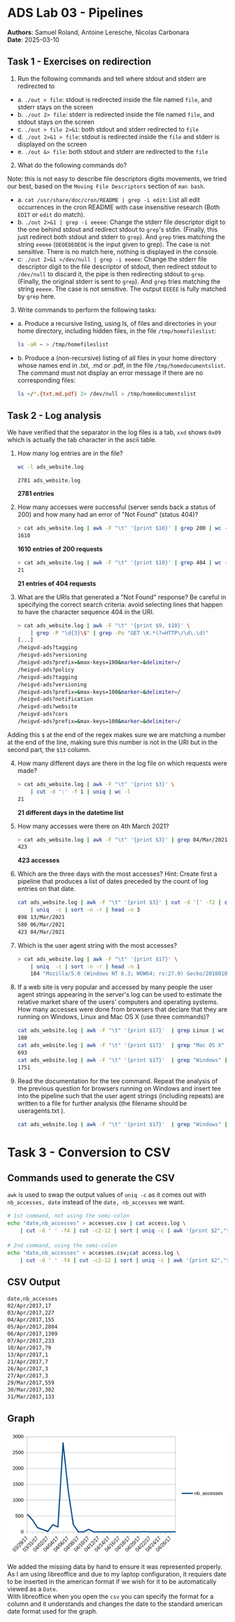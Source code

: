 # ADS Lab 03 - Pipelines
**Authors**: Samuel Roland, Antoine Leresche, Nicolas Carbonara  
**Date**: 2025-03-10

## Task 1 - Exercises on redirection

1.  Run the following commands and tell where stdout and stderr are redirected to

- a. `./out > file`: stdout is redirected inside the file named `file`, and stderr stays on the screen
- b. `./out 2> file`: stderr is redirected inside the file named `file`, and stdout stays on the screen
- c. `./out > file 2>&1`: both stdout and stderr redirected to `file`
- d. `./out 2>&1 > file`: stdout is redirected inside the `file` and stderr is displayed on the screen
- e. `./out &> file`: both stdout and stderr are redirected to the `file`

2. What do the following commands do?

Note: this is not easy to describe file descriptors digits movements, we tried our best, based on the `Moving File Descriptors` section of `man bash`.

- a. `cat /usr/share/doc/cron/README | grep -i edit`: List all edit occurrences in the cron README with case insensitive research (Both `EDIT` or `edit` do match).
- b. `./out 2>&1 | grep -i eeeee`: Change the stderr file descriptor digit to the one behind stdout and redirect stdout to `grep`'s stdin. (Finally, this just redirect both stdout and stderr to `grep`). And `grep` tries matching the string `eeeee` (`OEOEOEOEOE` is the input given to grep). The case is not sensitive. There is no match here, nothing is displayed in the console.
- c: `./out 2>&1 >/dev/null | grep -i eeeee`: Change the stderr file descriptor digit to the file descriptor of stdout, then redirect stdout to `/dev/null` to discard it, the pipe is then redirecting stdout to `grep`. (Finally, the original stderr is sent to `grep`). And `grep` tries matching the string `eeeee`. The case is not sensitive. The output `EEEEE` is fully matched by `grep` here.

3. Write commands to perform the following tasks:
- a. Produce a recursive listing, using ls, of files and directories in your home directory, including hidden files, in the file `/tmp/homefileslist`:
    ```sh
    ls -aR ~ > /tmp/homefileslist  
    ```
- b. Produce a (non-recursive) listing of all files in your home directory whose
names end in .txt, .md or .pdf, in the file `/tmp/homedocumentslist`. The command must not display an error message if there are no corresponding files:
    ```sh
    ls ~/*.{txt,md,pdf} 2> /dev/null > /tmp/homedocumentslist
    ```


## Task 2 - Log analysis
We have verified that the separator in the log files is a tab, `xxd` shows `0x09` which is actually the tab character in the ascii table.

1. How many log entries are in the file?

    ```sh
    wc -l ads_website.log
    ```
    ```
    2781 ads_website.log
    ```

    **2781 entries**

2. How many accesses were successful (server sends back a status of 200) and how many had an error of "Not Found" (status 404)?
    ```sh
    > cat ads_website.log | awk -F "\t" '{print $10}' | grep 200 | wc -l
    1610
    ```

    **1610 entries of 200 requests**

    ```sh
    > cat ads_website.log | awk -F "\t" '{print $10}' | grep 404 | wc -l
    21
    ```
    **21 entries of 404 requests**

3. What are the URIs that generated a "Not Found" response? Be careful in specifying the correct search criteria: avoid selecting lines that happen to have the character sequence 404 in the URI.

    ```sh
    > cat ads_website.log | awk -F "\t" '{print $9, $10}' \
        | grep -P "\d{3}\$" | grep -Po "GET \K.*(?=HTTP\/\d\.\d)"
    [...]
    /heigvd-ads?tagging 
    /heigvd-ads?versioning 
    /heigvd-ads?prefix=&max-keys=100&marker=&delimiter=/ 
    /heigvd-ads?policy 
    /heigvd-ads?tagging 
    /heigvd-ads?versioning 
    /heigvd-ads?prefix=&max-keys=100&marker=&delimiter=/ 
    /heigvd-ads?notification 
    /heigvd-ads?website 
    /heigvd-ads?cors 
    /heigvd-ads?prefix=&max-keys=100&marker=&delimiter=/ 
    ```

Adding this `$` at the end of the regex makes sure we are matching a number at the end of the line, making sure this number is not in the URI but in the second part, the `$13` column.

4. How many different days are there in the log file on which requests were made?

    ```sh
    > cat ads_website.log | awk -F "\t" '{print $3}' \
        | cut -d ':' -f 1 | uniq | wc -l
    21
    ```

    **21 different days in the datetime list**

5. How many accesses were there on 4th March 2021?
    ```sh
    > cat ads_website.log | awk -F "\t" '{print $3}' | grep 04/Mar/2021 | wc -l
    423
    ```
    **423 accesses**

6. Which are the three days with the most accesses? Hint: Create first a pipeline that produces a list of dates preceded by the count of log entries on that date.

    ```sh
    cat ads_website.log | awk -F "\t" '{print $3}' | cut -d '[' -f2 | cut -d ':' -f 1 \
        | uniq  -c | sort -n -r | head -n 3
    898 13/Mar/2021
    580 06/Mar/2021
    423 04/Mar/2021
    ```

7. Which is the user agent string with the most accesses?
    ```sh
    > cat ads_website.log | awk -F "\t" '{print $17}' \
        | uniq  -c | sort -n -r | head -n 1
        184 "Mozilla/5.0 (Windows NT 6.3; WOW64; rv:27.0) Gecko/20100101 Firefox/27.0"
    ```

8. If a web site is very popular and accessed by many people the user agent strings appearing in the server's log can be used to estimate the relative market share of the users' computers and operating systems. How many accesses were done from browsers that declare that they are running on Windows, Linux and Mac OS X (use three commands)?

    ```sh
    cat ads_website.log | awk -F "\t" '{print $17}'  | grep Linux | wc -l
    180
    cat ads_website.log | awk -F "\t" '{print $17}'  | grep "Mac OS X" | wc -l
    693
    cat ads_website.log | awk -F "\t" '{print $17}'  | grep "Windows" | wc -l
    1751
    ```


9. Read the documentation for the tee command. Repeat the analysis of the previous question for browsers running on Windows and insert tee into the pipeline such that the user agent strings (including repeats) are written to a file for further analysis (the filename should be useragents.txt ).

    ```sh
    cat ads_website.log | awk -F "\t" '{print $17}'  | grep "Windows" | tee useragents.txt | wc -l
    ```

# Task 3 - Conversion to CSV
## Commands used to generate the CSV
`awk` is used to swap the output values of `uniq -c` as it comes out with `nb_accesses, date` instead of the `date, nb_accesses` we want.

```sh
# 1st command, not using the semi-colon
echo "date,nb_accesses" > accesses.csv | cat access.log \ 
    | cut -d ' ' -f4 | cut -c2-12 | sort | uniq -c | awk '{print $2","$1}' >> accesses.csv

# 2nd command, using the semi-colon
echo "date,nb_accesses" > accesses.csv;cat access.log \
    | cut -d ' ' -f4 | cut -c2-12 | sort | uniq -c | awk '{print $2","$1}' >> accesses.csv
```

## CSV Output
```csv
date,nb_accesses
02/Apr/2017,17
03/Apr/2017,227
04/Apr/2017,155
05/Apr/2017,2804
06/Apr/2017,1309
07/Apr/2017,233
10/Apr/2017,79
13/Apr/2017,1
21/Apr/2017,7
26/Apr/2017,3
27/Apr/2017,3
29/Mar/2017,559
30/Mar/2017,382
31/Mar/2017,133
```

## Graph
![Graph showing the accesses to the server by date](./accesses.png)

We added the missing data by hand to ensure it was represented properly.<br>
As I am using libreoffice and due to my laptop configuration, it requiers date to be inserted in the american format if we wish for it to be automatically viewed as a `Date`. <br>
With libreoffice when you open the `csv` you can specify the format for a column and it understands and changes the date to the standard american date format used for the graph.
